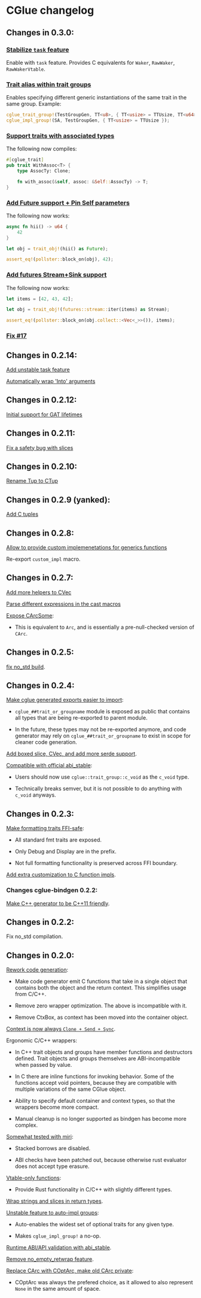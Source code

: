 # CGlue changelog

## Changes in 0.3.0:

### [Stabilize `task` feature](https://github.com/h33p/cglue/blob/e6458ae5542daa489561495fb6c613307bb80001/cglue/src/task/mod.rs)

Enable with `task` feature. Provides C equivalents for `Waker`, `RawWaker`, `RawWakerVtable`.

### [Trait alias within trait groups](https://github.com/h33p/cglue/commit/35b0da5bdf6cfe6ecaeedf07ba795d618113477f)

Enables specifying different generic instantiations of the same trait in the same group. Example:

```rust
cglue_trait_group!(TestGroupGen, TT<u8>, { TT<usize> = TTUsize, TT<u64> = TTUSixtyFour });
cglue_impl_group!(SA, TestGroupGen, { TT<usize> = TTUsize });
```

### [Support traits with associated types](https://github.com/h33p/cglue/commit/5d26c373bd49e935dc65b4434bb6593e2109b8fc)

The following now compiles:

```rust
#[cglue_trait]
pub trait WithAssoc<T> {
	type AssocTy: Clone;

	fn with_assoc(&self, assoc: &Self::AssocTy) -> T;
}
```

### [Add Future support + Pin Self parameters](https://github.com/h33p/cglue/commit/6c1662a6db80390690361804626d31b72834ea3c)

The following now works:

```rust
async fn hii() -> u64 {
    42
}

let obj = trait_obj!(hii() as Future);

assert_eq!(pollster::block_on(obj), 42);
```

### [Add futures Stream+Sink support](https://github.com/h33p/cglue/commit/609bc203fb4a96541a64be1a8098b9e93a631e4e)

The following now works:

```rust
let items = [42, 43, 42];

let obj = trait_obj!(futures::stream::iter(items) as Stream);

assert_eq!(pollster::block_on(obj.collect::<Vec<_>>()), items);
```

### [Fix #17](https://github.com/h33p/cglue/commit/2d917012db0caa738eb70a89cb1c16f3ec622fb6)

## Changes in 0.2.14:

[Add unstable task feature](https://github.com/h33p/cglue/commit/9fbee903963b1b407ca218609e43a65cfd1eb219)

[Automatically wrap 'Into<T>' arguments](https://github.com/h33p/cglue/commit/081c590f4eb97b1be10eaeaa9cbf87e7278ea8de)

## Changes in 0.2.12:

[Initial support for GAT lifetimes](https://github.com/h33p/cglue/commit/1a8098181896bb730d276aea59464d577e5d8927)

## Changes in 0.2.11:

[Fix a safety bug with slices](https://github.com/h33p/cglue/commit/cbb25367cf7867f07b0a2c7718f894de437f22eb)

## Changes in 0.2.10:

[Rename Tup to CTup](https://github.com/h33p/cglue/commit/0c4eeabc9196a7796216a57d40b684f2e68f4d58)

## Changes in 0.2.9 (yanked):

[Add C tuples](https://github.com/h33p/cglue/commit/41a4c7d2ad3991bd17d2572a52809586f57724a1)

## Changes in 0.2.8:

[Allow to provide custom implemenetations for generics functions](https://github.com/h33p/cglue/commit/d9b5a765f4c5a8c63f4a4755bb50e85b4d2ca928)

Re-export `custom_impl` macro.

## Changes in 0.2.7:

[Add more helpers to CVec](https://github.com/h33p/cglue/commit/5658698ba2c343f746d4cba14a774f02ed642e78)

[Parse different expressions in the cast macros](https://github.com/h33p/cglue/commit/ef9f650d6c4e309f51ae996c9672473942809621)

[Expose CArcSome](https://github.com/h33p/cglue/commit/849ca7c11901c732541e4d0641cb35501ed125d6):

- This is equivalent to `Arc`, and is essentially a pre-null-checked version of `CArc`.

## Changes in 0.2.5:

[fix no\_std build](https://github.com/h33p/cglue/commit/6f99749708f3a38825ec107b9a64c38870010d40).

## Changes in 0.2.4:

[Make cglue generated exports easier to import](https://github.com/h33p/cglue/commit/788fbce9c584e699a56bd5a16d405d52e2119714):

- `cglue_##trait_or_groupname` module is exposed as public that contains all types that are being re-exported to parent module.

- In the future, these types may not be re-exported anymore, and code generator may rely on `cglue_##trait_or_groupname` to exist in scope for cleaner code generation.

[Add boxed slice, CVec, and add more serde support](https://github.com/h33p/cglue/commit/fd549808f6f3bb0477bd394831d4e8dd599c757c).

[Compatible with official abi\_stable](https://github.com/h33p/cglue/commit/7d9147df560412a49ab767928a2c6fcbc72bff2b):

- Users should now use `cglue::trait_group::c_void` as the `c_void` type.

- Technically breaks semver, but it is not possible to do anything with `c_void` anyways.

## Changes in 0.2.3:

[Make formatting traits FFI-safe](https://github.com/h33p/cglue/commit/dd86a2145bceb48075f560f69c10686e71634756):

- All standard fmt traits are exposed.

- Only Debug and Display are in the prefix.

- Not full formatting functionality is preserved across FFI boundary.

[Add extra customization to C function impls](https://github.com/h33p/cglue/blob/dd86a2145bceb48075f560f69c10686e71634756/cglue-gen/src/ext/core/fmt.rs#L21).

### Changes cglue-bindgen 0.2.2:

[Make C++ generator to be C++11 friendly](https://github.com/h33p/cglue/commit/6457ad9e0ffb945822f76d8ad08c60743841dd7b).

## Changes in 0.2.2:

Fix no\_std compilation.

## Changes in 0.2.0:

[Rework code generation](https://github.com/h33p/cglue/commit/e589a0115ec343c4538804d3d8ef76ca101a112a):

- Make code generator emit C functions that take in a single object that contains both the object and the return context. This simplifies usage from C/C++.

- Remove zero wrapper optimization. The above is incompatible with it.

- Remove CtxBox, as context has been moved into the container object.

[Context is now always `Clone + Send + Sync`](https://github.com/h33p/cglue/commit/bf24eaec1d518ff82356a05646ecb3af4f4b177b).

Ergonomic C/C++ wrappers:

- In C++ trait objects and groups have member functions and destructors defined. Trait objects and groups themselves are ABI-incompatible when passed by value.

- In C there are inline functions for invoking behavior. Some of the functions accept void pointers, because they are compatible with multiple variations of the same CGlue object.

- Ability to specify default container and context types, so that the wrappers become more compact.

- Manual cleanup is no longer supported as bindgen has become more complex.

[Somewhat tested with miri](https://github.com/h33p/cglue/blob/af6ab0dd2b2ecfa24e8f67ba9246c0079f654f6e/.github/workflows/build.yml#L121):

- Stacked borrows are disabled.

- ABI checks have been patched out, because otherwise rust evaluator does not accept type erasure.

[Vtable-only functions](https://github.com/h33p/cglue/commit/f9f600fb3accb7d7f1970507c79786eade12e78a):

- Provide Rust functionality in C/C++ with slightly different types.

[Wrap strings and slices in return types](https://github.com/h33p/cglue/commit/c8a607e68a851321a4bc288491e879e34d541bd2).

[Unstable feature to auto-impl groups](https://github.com/h33p/cglue/commit/af6ab0dd2b2ecfa24e8f67ba9246c0079f654f6e):

- Auto-enables the widest set of optional traits for any given type.

- Makes `cglue_impl_group!` a no-op.

[Runtime ABI/API validation with abi\_stable](https://github.com/h33p/cglue/commit/5b75b31a3dfb35967721d94df2e83f3ced8be9c2).

[Remove no\_empty\_retwrap feature](https://github.com/h33p/cglue/commit/4e2703df12c1f69b1aa4e02f8328d660ef0bf17b).

[Replace CArc with COptArc, make old CArc private](https://github.com/h33p/cglue/commit/b5caf2229fe236e2697d3b5b15b58a92b59bd6d4):

- COptArc was always the prefered choice, as it allowed to also represent `None` in the same amount of space.

